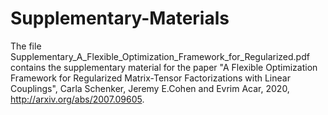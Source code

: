 # Supplementary-Materials

The file Supplementary_A_Flexible_Optimization_Framework_for_Regularized.pdf contains the supplementary material for the paper "A Flexible Optimization Framework for Regularized
Matrix-Tensor Factorizations with Linear Couplings", Carla Schenker, Jeremy E.Cohen and Evrim Acar, 2020, http://arxiv.org/abs/2007.09605.
